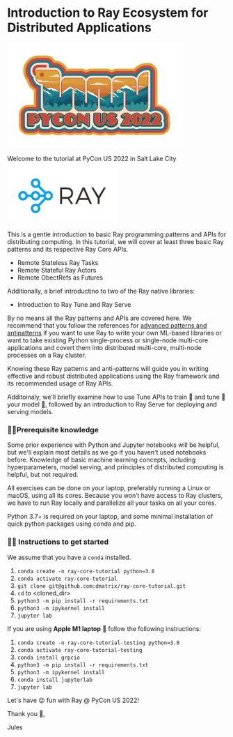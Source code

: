 # Introduction to Ray Ecosystem for Distributed Applications 

<img src="images/PyCon2022_Logo.png" height="50%" width="80%">

Welcome to the tutorial at PyCon US 2022 in Salt Lake City

<img src="images/ray-logo.png" height="50%" width="50%">


This is a gentle introduction to basic Ray programming patterns and APIs for distributing computing. In this tutorial, we will cover at least three basic Ray patterns and its respective Ray Core APIs. 

 * Remote Stateless Ray Tasks
 * Remote Stateful Ray Actors
 * Remote ObectRefs as Futures
 
Additionally, a brief introductino to two of the Ray native libraries:
 * Introduction to Ray Tune and Ray Serve

By no means all the Ray patterns and APIs are covered here. We recommend that you follow the references for [advanced patterns and antipatterns](https://docs.ray.io/en/latest/ray-design-patterns/index.html) if you want to use Ray to write your own ML-based libraries or want to take existing Python single-process or single-node multi-core applications and covert them into distributed multi-core, multi-node processes on a Ray cluster.

Knowing these Ray patterns and anti-patterns will guide you in writing effective and robust distributed applications using the Ray framework and its recommended usage of Ray APIs.

Additoinaly, we'll briefly examine how to use Tune APIs to train 🚆 and tune 🎸 your model 🤖, followed by an introduction
to Ray Serve for deploying and serving models.

### 🧑‍🎓Prerequisite knowledge ###

Some prior experience with Python and Jupyter notebooks will be helpful, but we'll explain most details as we go if you haven't used notebooks before. Knowledge of basic machine learning concepts, including hyperparameters, model serving, and principles of distributed computing is helpful, 
but not required.

All exercises can be done on your laptop, preferably running a Linux or macOS, using all its cores. Because you won’t have access to Ray clusters, we have to run Ray locally and parallelize all your tasks on all your cores.

Python 3.7+ is required on your laptop, and some minimal installation of quick python packages using conda and pip.

### 👩‍🏫 Instructions to get started

We assume that you have a `conda` installed.

 1. `conda create -n ray-core-tutorial python=3.8`
 2. `conda activate ray-core-tutorial`
 3. `git clone git@github.com:dmatrix/ray-core-tutorial.git`
 4. `cd` to <cloned_dir>
 5. `python3 -m pip install -r requirements.txt`
 6. `python3 -m ipykernel install`
 7. `jupyter lab`
 
If you are using **Apple M1 laptop** 🍎 follow the following instructions:
 
 1. `conda create -n ray-core-tutorial-testing python=3.8`
 2. `conda activate ray-core-tutorial-testing`
 3. `conda install grpcio`
 4. `python3 -m pip install -r requirements.txt`
 5. `python3 -m ipykernel install`
 6. `conda install jupyterlab`
 7. `jupyter lab`
 
Let's have 😜 fun with Ray @ PyCon US 2022!

Thank you 🙏,
 
Jules
